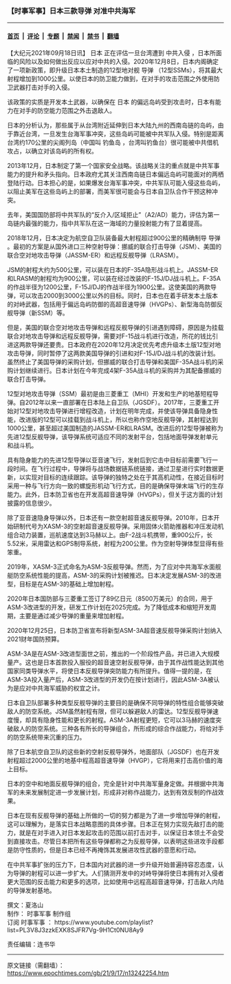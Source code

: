 ### 【时事军事】日本三款导弹 对准中共海军

---

#### [首页](../../../..?n13242254) &nbsp;|&nbsp; [评论](../../../../../epoch-comment?n13242254) &nbsp;|&nbsp; [专题](../../../../../epoch-special?n13242254) &nbsp;|&nbsp; [禁闻](../../../../../epoch-news?n13242254) &nbsp;|&nbsp; [禁书](../../../../../books?n13242254) &nbsp;|&nbsp; [翻墙](https://github.com/gfw-breaker/nogfw/blob/master/README.md?n13242254)


<div class="post_content" id="artbody" itemprop="articleBody">
 <!-- article content begin -->
 <p>
  【大纪元2021年09月18日讯】
  <ok href="https://www.epochtimes.com/gb/tag/%E6%97%A5%E6%9C%AC.html">
   日本
  </ok>
  正在评估一旦台湾遭到
  <ok href="https://www.epochtimes.com/gb/tag/%E4%B8%AD%E5%85%B1%E5%85%A5%E4%BE%B5.html">
   中共入侵
  </ok>
  ，日本所面临的风险以及如何做出反应以应对中共的入侵。2020年12月8日，日本内阁确定了一项新政策，即升级日本本土制造的12型地对舰
  <ok href="https://www.epochtimes.com/gb/tag/%E5%AF%BC%E5%BC%B9.html">
   导弹
  </ok>
  （12型SSMs），将其最大射程增加到1000公里。以使日本的防卫能力做到，在对手的攻击范围之外使用防卫武器打击对手的入侵。
 </p>
 <p>
  该政策的实质是开发本土武器，以确保在
  <ok href="https://www.epochtimes.com/gb/tag/%E6%97%A5%E6%9C%AC.html">
   日本
  </ok>
  的偏远岛屿受到攻击时，日本有能力在对手的防空能力范围之外击退敌人。
 </p>
 <p>
  日本的分析认为，那些属于从台湾附近延伸到日本大陆九州的西南岛链的岛屿，由于靠近台湾，一旦发生台海军事冲突，这些岛屿可能被中共军队入侵。特别是距离台湾约170公里的尖阁列岛（中国叫
  <ok href="https://www.epochtimes.com/gb/tag/%E9%92%93%E9%B1%BC%E5%B2%9B.html">
   钓鱼岛
  </ok>
  ，台湾叫钓鱼台）很可能被中共借机攻占，以确立对该岛屿的所有权。
 </p>
 <p>
  2013年12月，日本制定了第一个国家安全战略。该战略关注的重点就是中共军事能力的提升和矛头指向。日本政府尤其关注西南岛链日本偏远岛屿可能面对的两栖登陆行动。日本担心的是，如果爆发台海军事冲突，中共军队可能入侵这些岛屿，以阻止美军在这些岛屿上的部署，而美军很可能会与日本自卫队合作干预这种冲突。
 </p>
 <p>
  去年，美国国防部将中共军队的“反介入/区域拒止”（A2/AD）能力，评估为第一岛链内最强的能力，指中共军队在这一海域的力量投射能力有了显着提高。
 </p>
 <p>
  2018年12月，日本决定为航空自卫队装备最大射程超过900公里的精确制导
  <ok href="https://www.epochtimes.com/gb/tag/%E5%AF%BC%E5%BC%B9.html">
   导弹
  </ok>
  。最初的方案是从国外进口三种空射导弹：挪威的联合打击导弹（JSM）、美国的联合空对地攻击导弹（JASSM-ER）和远程反舰导弹（LRASM）。
 </p>
 <p>
 </p>
 <p>
  JSM的射程大约为500公里，可以装在日本的F-35A隐形战斗机上。JASSM-ER和LRASM的射程均为900公里，可以装在经过改装的F-15J/DJ战斗机上。F-35A的作战半径为1200公里，F-15J/DJ的作战半径为1900公里。这使美国的两款导弹，可以攻击2000到3000公里以外的目标。同时，日本也在着手研发本土版本的对峙武器，包括用于偏远岛屿防御的高超音速导弹（HVGPs）、新型海岛防御反舰导弹（新SSM）等。
 </p>
 <p>
  但是，美国的联合空对地攻击导弹和远程反舰导弹的引进遇到障碍，原因是为挂载联合对地攻击导弹和远程反舰导弹，需要对F-15战斗机进行改造，所花的钱比引进这两款导弹还要贵。日本政府在2020年12月决定优先考虑升级本土版12型对地攻击导弹，同时暂停了这两款美国导弹的引进和对F-15J/DJ战斗机的改装计划。虽然终止了美国导弹的采购计划，但挪威的联合打击导弹和美国F-35A战斗机的采购计划继续进行。日本计划在今年完成4架F-35A战斗机的采购并为其配备挪威的联合打击导弹。
 </p>
 <p>
  12型对地攻击导弹（SSM）最初是由三菱重工（MHI）开发和生产的地基短程导弹。自2012年以来一直部署在日本陆上自卫队（JGSDF）。2017年，三菱重工开始对12型对地攻击导弹进行增程改造，计划在明年完成，并使该导弹具备隐身性能，改进版的12型可以挂载到战斗机上，所以也称作空地反舰导弹，其射程达到1000公里，甚至超过美国制造的JASSM-ER和LRASM。改进后的12型导弹被称为先进12型反舰导弹，该导弹系统可适应不同的发射平台，包括地面导弹发射单元和战斗机。
 </p>
 <p>
  具有隐身能力的先进12型导弹以亚音速飞行，发射后到它击中目标前需要飞行一段时间。在飞行过程中，导弹将与战场数据链系统链接，通过卫星进行实时数据更新，以实现对目标的连续跟踪。该导弹的独特之处在于其高机动性，在接近目标时采用一种与飞行方向一致的螺旋形机动飞行方式，目的是确保导弹末端飞行的生存能力。此外，日本防卫省也在开发高超音速导弹（HVGPs），但关于这方面的计划披露的信息很少。
 </p>
 <p>
  除了亚音速隐身导弹以外，日本还有一款空射超音速反舰导弹。2010年，日本开始研制代号为XASM-3的空射超音速反舰导弹。采用固体火箭助推器和冲压发动机组合动力装置，巡航速度达到3马赫以上。由F-2战斗机携带，重900公斤，长5.52米，采用雷达和GPS制导系统，射程为200公里。作为空射导弹体型显得有些笨重。
 </p>
 <p>
  2019年，XASM-3正式命名为ASM-3反舰导弹。然而，为了应对中共海军水面舰艇防空系统性能的提高，ASM-3的采购计划被推迟。日本决定发展ASM-3的改进型，目标是在ASM-3的基础上增加射程。
 </p>
 <p>
  2020年日本国防部与三菱重工签订了89亿日元（8500万美元）的合同，用于ASM-3改进型的开发，研发工作计划在2025完成。为了降低成本和缩短开发周期，主要是通过减少导弹的重量来增加射程。
 </p>
 <p>
  2020年12月25日，日本防卫省宣布将新型ASM-3A超音速反舰导弹采购计划纳入2021财年国防预算。
 </p>
 <p>
  ASM-3A是在ASM-3改进型面世之前，推出的一个阶段性产品，并已进入大规模量产。这也是日本首款投入服役的超音速空射反舰导弹，由于其作战性能达到其他国家同类导弹水平，将使日本反舰导弹突防能力有所提升。值得一提的是，在ASM-3A投入量产后，ASM-3改进型的开发仍在按计划进行，因此ASM-3A被认为是应对中共海军威胁的权宜之计。
 </p>
 <p>
  日本自卫队部署多种类型反舰导弹的主要目的是确保不同导弹的特性组合能够突破敌人的防空系统。JSM虽然射程有限，但可以躲避敌人的雷达。12型反舰导弹速度慢，却具有隐身性能和更长的射程。ASM-3A射程更短，它可以3马赫的速度突破敌人的防空系统。三种各有所长的导弹组合，所形成的综合作战能力，将给对手的防空系统带来沉重的压力。
 </p>
 <p>
  除了日本航空自卫队的这些新的空射反舰导弹外，地面部队（JGSDF）也在开发射程超过2000公里的地基中程高超音速导弹（HVGP），它将用来打击高价值的海上目标。
 </p>
 <p>
  日本的空中和地面反舰导弹的组合，完全是针对中共海军量身定做。并根据中共海军的未来发展制定进一步发展计划，形成非对称作战能力，达到有效反制的作战效果。
 </p>
 <p>
  日本在现有反舰导弹的基础上所做的一切的努力都是为了进一步增加导弹的射程，这可以理解为，是落实日本战略意图的具体步骤。日本正在努力实现先敌打击的能力，就是在对手进入对日本发起攻击的范围以前打击对手，以保证日本领土不会受到直接攻击。尽管日本把所有这些导弹都称之为反舰导弹，以表明这些进攻手段都是防守性质的，但是日本已经不再掩饰其发展进攻性武器的意愿和行动。
 </p>
 <p>
  在中共军事扩张的压力下，日本国内对武器的进一步升级开始普遍持容忍态度，认为导弹的射程可以进一步扩大。人们猜测开发中的对峙导弹将使日本拥有对入侵者更大范围的反击能力和更多的选项，比如使用中远程高超音速导弹，打击敌人内陆的导弹发射基地。
 </p>
 <p>
  撰文：夏洛山
  <br/>
  制作：
  <ok href="https://www.epochtimes.com/gb/tag/%E6%97%B6%E4%BA%8B%E5%86%9B%E4%BA%8B.html">
   时事军事
  </ok>
  制作组
  <br/>
  订阅
  <ok href="https://www.epochtimes.com/gb/tag/%E6%97%B6%E4%BA%8B%E5%86%9B%E4%BA%8B.html">
   时事军事
  </ok>
  ：
  <ok href="https://www.youtube.com/playlist?list=PL3V8J3zzkEXK8SJFR7Vg-9H1Ct0NU8Ay9">
   https://www.youtube.com/playlist?list=PL3V8J3zzkEXK8SJFR7Vg-9H1Ct0NU8Ay9
  </ok>
 </p>
 <p>
  责任编辑：连书华
 </p>
 <!-- article content end -->
 <div id="below_article_ad">
 </div>
</div>


---

原文链接（需翻墙）：https://www.epochtimes.com/gb/21/9/17/n13242254.htm